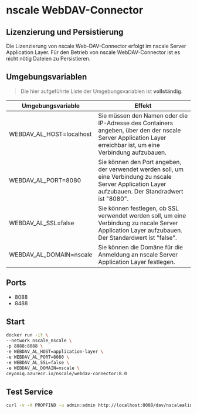 # nscale WebDAV-Connector

## Lizenzierung und Persistierung

Die Lizenzierung von nscale Web-DAV-Connector erfolgt im nscale Server Application Layer. Für den Betrieb von nscale WebDAV-Connector ist es nicht nötig Dateien zu Persistieren.

## Umgebungsvariablen

>Die hier aufgeführte Liste der Umgebungsvariablen ist **vollständig**.

|Umgebungsvariable | Effekt |
|----|---|
|WEBDAV_AL_HOST=localhost |Sie müssen den Namen oder die IP-Adresse des Containers angeben, über den der nscale Server Application Layer erreichbar ist, um eine Verbindung aufzubauen.|
|WEBDAV_AL_PORT=8080|Sie können den Port angeben, der verwendet werden soll, um eine Verbindung zu nscale Server Application Layer aufzubauen. Der Standradwert ist "8080".|
|WEBDAV_AL_SSL=false|Sie können festlegen, ob SSL verwendet werden soll, um eine Verbindung zu nscale Server Application Layer aufzubauen. Der Standardwert ist "false".|
|WEBDAV_AL_DOMAIN=nscale|Sie können die Domäne für die Anmeldung an nscale Server Application Layer festlegen.|

## Ports

- 8088
- 8488

## Start

```bash
docker run -it \
--network nscale_nscale \
-p 8088:8088 \
-e WEBDAV_AL_HOST=application-layer \
-e WEBDAV_AL_PORT=8080 \
-e WEBDAV_AL_SSL=false \
-e WEBDAV_AL_DOMAIN=nscale \
ceyoniq.azurecr.io/nscale/webdav-connector:8.0
```

## Test Service

```bash
curl -v -X PROPFIND -u admin:admin http://localhost:8088/dav/nscalealinst1/DA/public
```
